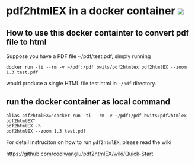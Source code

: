pdf2htmlEX in a docker container
[![](https://badge.imagelayers.io/bwits/pdf2htmlex:latest.svg)](https://imagelayers.io/?images=bwits/pdf2htmlex:latest 'Get your own badge on imagelayers.io')
=================

## How to use this docker containter to convert pdf file to html
Suppose you have a PDF file ~/pdf/test.pdf, simply running

    docker run -ti --rm -v ~/pdf:/pdf bwits/pdf2htmlex pdf2htmlEX --zoom 1.3 test.pdf

would produce a single HTML file test.html in `~/pdf` directory.

## run the docker container as local command

    alias pdf2htmlEX="docker run -ti --rm -v ~/pdf:/pdf bwits/pdf2htmlex pdf2htmlEX"
    pdf2htmlEX -h 
    pdf2htmlEX --zoom 1.3 test.pdf

For detail instruciton on how to run `pdf2htmlEX`, please read the wiki

https://github.com/coolwanglu/pdf2htmlEX/wiki/Quick-Start
